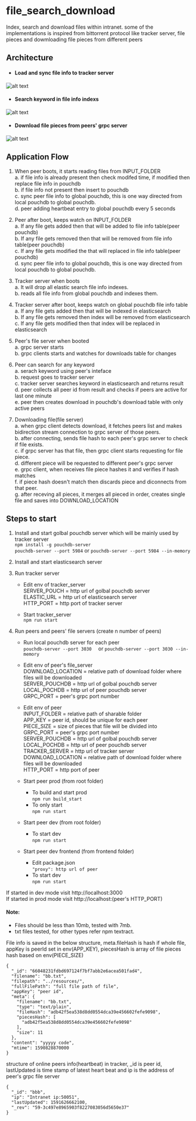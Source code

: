 # file_search_download  
Index, search and download files within intranet. some of the implementations is inspired from bittorrent protocol like tracker server, file pieces and dowmloading file pieces from different peers  

## Architecture  
- #### Load and sync file info to tracker server
![alt text](https://github.com/pramodramdas/file_search_download/blob/master/images/Sync.png?raw=true)  
- #### Search keyword in file info indexs
![alt text](https://github.com/pramodramdas/file_search_download/blob/master/images/index_ping_search.png?raw=true)  
- #### Download file pieces from peers' grpc server
![alt text](https://github.com/pramodramdas/file_search_download/blob/master/images/file_download.png?raw=true)  

## Application Flow
1. When peer boots, it starts reading files from INPUT_FOLDER  
    a. if file info is already present then check modifed time, if modified then replace file info in pouchdb  
    b. if file info not present then insert to pouchdb  
    c. sync peer file info to global pouchdb, this is one way directed from local pouchdb to global pouchdb.  
    d. peer adding heartbeat entry to global pouchdb every 5 seconds 
    
2. Peer after boot, keeps watch on INPUT_FOLDER  
    a. If any file gets added then that will be added to file info table(peer pouchdb)  
    b. If any file gets removed then that will be removed from file info table(peer pouchdb)  
    c. If any file gets modified the that will replaced in file info table(peer pouchdb)  
    d. sync peer file info to global pouchdb, this is one way directed from local pouchdb to global pouchdb.  
    
3. Tracker server when boots  
    a. It will drop all elastic search file info indexes.  
    b. reads all file info from global pouchdb and indexes them.  
    
4. Tracker server after boot, keeps watch on global pouchdb file info table  
    a. If any file gets added then that will be indexed in elasticsearch  
    b. If any file gets removed then index will be removed from elasticsearch  
    c. If any file gets modified then that index will be replaced in elasticsearch  
    
5. Peer's file server when booted  
    a. grpc server starts  
    b. grpc clients starts and watches for downloads table for changes  
    
6. Peer can search for any keyword  
    a. serach keyword using peer's inteface  
    b. request goes to tracker server  
    c. tracker server searches keyword in elasticsearch and returns result  
    d. peer collects all peer id from result and checks if peers are active for last one minute  
    e. peer then creates download in pouchdb's download table with only active peers  
    
7. Downloading file(file server)  
    a. when grpc client detects download, it fetches peers list and makes bidirection stream connection to grpc server of 
       those peers.  
    b. after connecting, sends file hash to each peer's grpc server to check if file exists.  
    c. if grpc server has that file, then grpc client starts requesting for file piece.  
    d. different piece will be requested to different peer's grpc server  
    e. grpc client, when receives file piece hashes it and verifies if hash matches  
    f. if piece hash doesn't match then discards piece and diconnects from that peer.  
    g. after receving all pieces, it merges all pieced in order, creates single file and saves into DOWNLOAD_LOCATION  

## Steps to start

1. Install and start golbal pouchdb server which will be mainly used by tracker server  
    ```npm install -g pouchdb-server```  
    ```pouchdb-server --port 5984```
    or
    ```pouchdb-server --port 5984 --in-memory```  

2. Install and start elasticsearch server

3. Run tracker server  
    - Edit env of tracker_server  
        SERVER_POUCH = http url of golbal pouchdb server  
        ELASTIC_URL = http url of elasticsearch server  
        HTTP_PORT = http port of tracker server  
        
    - Start tracker_server  
        ```npm run start  ```

4. Run peers and peers' file servers (create n number of peers)  
    - Run local pouchdb server for each peer  
        ```pouchdb-server --port 3030  ```
        or
        ```pouchdb-server --port 3030 --in-memory  ```  
        
    - Edit env of peer's file_server  
        DOWNLOAD_LOCATION = relative path of download folder where files will be downloaded  
        SERVER_POUCHDB = http url of golbal pouchdb server  
        LOCAL_POCHDB = http url of peer pouchdb server  
        GRPC_PORT = peer's grpc port number  
        
    - Edit env of peer  
        INPUT_FOLDER = relative path of sharable folder  
        APP_KEY = peer id, should be unique for each peer  
        PIECE_SIZE = size of pieces that file will be divided into  
        GRPC_PORT = peer's grpc port number  
        SERVER_POUCHDB = http url of golbal pouchdb server  
        LOCAL_POCHDB = http url of peer pouchdb server  
        TRACKER_SERVER = http url of tracker server  
        DOWNLOAD_LOCATION = relative path of download folder where files will be downloaded  
        HTTP_PORT = http port of peer  
        
    - Start peer prod (from root folder)  
        * To build and start prod  
            ```npm run build_start  ```
        * To only start  
            ```npm run start  ```  
            
    - Start peer dev (from root folder)  
        * To start dev  
            ```npm run start  ```  
            
    - Start peer dev frontend (from frontend folder)  
        * Edit package.json  
            ```"proxy": http url of peer  ```  
        * To start dev  
            ```npm run start  ```

If started in dev mode visit http://localhost:3000  
If started in prod mode visit http://localhost:(peer's HTTP_PORT)

#### Note:  
* Files should be less than 10mb, tested with 7mb.
* txt files tested, for other types refer npm textract.  

File info is saved in the below structure, meta.fileHash is hash if whole file,
appKey is peerId set in env(APP_KEY), piecesHash is array of file pieces hash based on 
env(PIECE_SIZE)
```
{
  "_id": "66048231fdbd697124f7bf7abb2e6acea501fad4",
  "filename": "bb.txt",
  "filepath": "../resources/",
  "fullFilePath": "full file path of file",
  "appKey": "peer id",
  "meta": {
    "filename": "bb.txt",
    "type": "text/plain",
    "fileHash": "adb42f5ea538d8dd0554dca39e456602fefe9098",
    "piecesHash": [
      "adb42f5ea538d8dd0554dca39e456602fefe9098"
    ],
    "size": 11
  },
  "content": "yyyyy code",
  "mtime": 1590828870000
}
````

structure of online peers info(heartbeat) in tracker, _id is peer id, lastUpdated is time stamp of latest heart beat
and ip is the address of peer's grpc file server
```
{
  "_id": "bbb",
  "ip": "Intranet ip:50051",
  "lastUpdated": 1591626662100,
  "_rev": "59-3c497e8965903f8227083056d5650e37"
}
```
